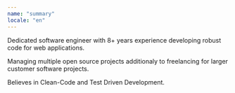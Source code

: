 ```yaml
---
name: "summary"
locale: "en"
---
```


Dedicated software engineer with 8+ years experience developing robust code for web applications. 

Managing multiple open source projects additionaly to freelancing for larger customer software projects.

Believes in Clean-Code and Test Driven Development.